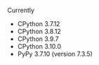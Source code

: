 Currently

- CPython 3.7.12
- CPython 3.8.12
- CPython 3.9.7
- CPython 3.10.0
- PyPy 3.7.10 (version 7.3.5)
